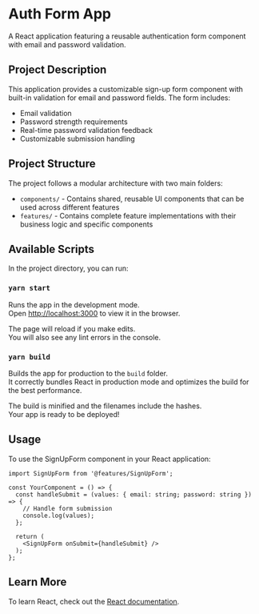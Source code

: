 # Auth Form App

A React application featuring a reusable authentication form component with email and password validation.

## Project Description

This application provides a customizable sign-up form component with built-in validation for email and password fields. The form includes:

- Email validation
- Password strength requirements
- Real-time password validation feedback
- Customizable submission handling

## Project Structure

The project follows a modular architecture with two main folders:

- `components/` - Contains shared, reusable UI components that can be used across different features
- `features/` - Contains complete feature implementations with their business logic and specific components

## Available Scripts

In the project directory, you can run:

### `yarn start`

Runs the app in the development mode.\
Open [http://localhost:3000](http://localhost:3000) to view it in the browser.

The page will reload if you make edits.\
You will also see any lint errors in the console.

### `yarn build`

Builds the app for production to the `build` folder.\
It correctly bundles React in production mode and optimizes the build for the best performance.

The build is minified and the filenames include the hashes.\
Your app is ready to be deployed!

## Usage

To use the SignUpForm component in your React application:

```tsx
import SignUpForm from '@features/SignUpForm';

const YourComponent = () => {
  const handleSubmit = (values: { email: string; password: string }) => {
    // Handle form submission
    console.log(values);
  };

  return (
    <SignUpForm onSubmit={handleSubmit} />
  );
};
```

## Learn More

To learn React, check out the [React documentation](https://reactjs.org/).
